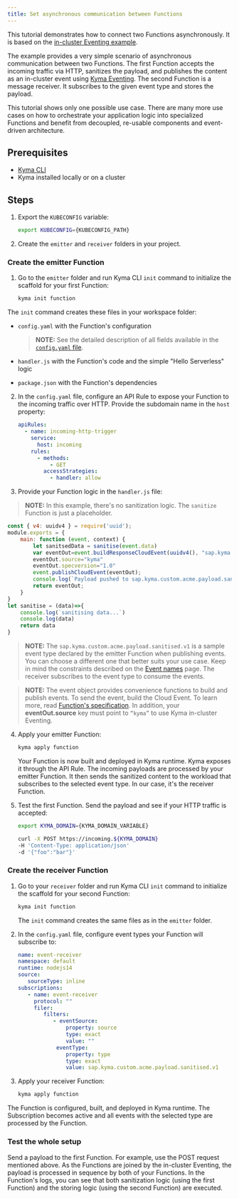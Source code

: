```yaml
---
title: Set asynchronous communication between Functions
---
```


This tutorial demonstrates how to connect two Functions asynchronously. It is based on the [in-cluster Eventing example](https://github.com/kyma-project/examples/tree/main/incluster_eventing).

The example provides a very simple scenario of asynchronous communication between two Functions. The first Function accepts the incoming traffic via HTTP, sanitizes the payload, and publishes the content as an in-cluster event using [Kyma Eventing](../../01-overview/main-areas/eventing).
The second Function is a message receiver. It subscribes to the given event type and stores the payload.

This tutorial shows only one possible use case. There are many more use cases on how to orchestrate your application logic into specialized Functions and benefit from decoupled, re-usable components and event-driven architecture.

## Prerequisites


- [Kyma CLI](https://github.com/kyma-project/cli)
- Kyma installed locally or on a cluster

## Steps

1. Export the `KUBECONFIG` variable:
   ```bash
   export KUBECONFIG={KUBECONFIG_PATH}
   ```
2. Create the `emitter` and `receiver` folders in your project.

### Create the emitter Function

1. Go to the `emitter` folder and run Kyma CLI `init` command to initialize the scaffold for your first Function:

   ```bash
   kyma init function
    ```

  The `init` command creates these files in your workspace folder:

  - `config.yaml`	with the Function's configuration

      >**NOTE:** See the detailed description of all fields available in the [`config.yaml` file](../../05-technical-reference/svls-06-function-configuration-file.md).

  - `handler.js` with the Function's code and the simple "Hello Serverless" logic
  
  - `package.json` with the Function's dependencies

2. In the `config.yaml` file, configure an API Rule to expose your Function to the incoming traffic over HTTP. Provide the subdomain name in the `host` property:

    ```yaml
    apiRules:
      - name: incoming-http-trigger
        service:
          host: incoming
        rules:
          - methods:
              - GET
            accessStrategies:
              - handler: allow
    ```

3. Provide your Function logic in the `handler.js` file:
>**NOTE:** In this example, there's no sanitization logic. The `sanitize` Function is just a placeholder.

   ```js
   const { v4: uuidv4 } = require('uuid');
   module.exports = {
       main: function (event, context) {
           let sanitsedData = sanitise(event.data)
           var eventOut=event.buildResponseCloudEvent(uuidv4(), "sap.kyma.custom.acme.payload.sanitised.v1", sanitisedData);
           eventOut.source="kyma"
           eventOut.specversion="1.0"
           event.publishCloudEvent(eventOut);
           console.log(`Payload pushed to sap.kyma.custom.acme.payload.sanitised.v1`,eventOut)
           return eventOut;
       }
   }
   let sanitise = (data)=>{
       console.log(`sanitising data...`)
       console.log(data)
       return data
   }
   ```
   >**NOTE:** The `sap.kyma.custom.acme.payload.sanitised.v1` is a sample event type declared by the emitter Function when publishing events. You can choose a different one that better suits your use case. Keep in mind the constraints described on the [Event names](../../05-technical-reference/evnt-01-event-names.md) page. The receiver subscribes to the event type to consume the events.

   >**NOTE:** The event object provides convenience functions to build and publish events. To send the event, build the Cloud Event. To learn more, read [Function's specification](../../05-technical-reference/svls-08-function-specification.md#event-object-sdk). In addition, your **eventOut.source** key must point to `“kyma”` to use Kyma in-cluster Eventing.

4. Apply your emitter Function:

    ```bash
    kyma apply function
    ```
   Your Function is now built and deployed in Kyma runtime. Kyma exposes it through the API Rule. The incoming payloads are processed by your emitter Function. It then sends the sanitized content to the workload that subscribes to the selected event type. In our case, it's the receiver Function.

5. Test the first Function. Send the payload and see if your HTTP traffic is accepted:

      ```bash
      export KYMA_DOMAIN={KYMA_DOMAIN_VARIABLE}
      
      curl -X POST https://incoming.${KYMA_DOMAIN}
      -H 'Content-Type: application/json'
      -d '{"foo":"bar"}'
      ```
### Create the receiver Function

1. Go to your `receiver` folder and run Kyma CLI `init` command to initialize the scaffold for your second Function:
   ```bash
   kyma init function
   ```
   The `init` command creates the same files as in the `emitter` folder.

2. In the `config.yaml` file, configure event types your Function will subscribe to:
    ```yaml
    name: event-receiver
    namespace: default
    runtime: nodejs14
    source:
       sourceType: inline
    subscriptions:
       - name: event-receiver
         protocol: ""
         filer:
            filters:
               - eventSource:
                   property: source
                   type: exact
                   value: ""
                eventType:
                   property: type
                   type: exact
                   value: sap.kyma.custom.acme.payload.sanitised.v1
    ```
3.  Apply your receiver Function:
     ```bash
     kyma apply function
     ```
   The Function is configured, built, and deployed in Kyma runtime. The Subscription becomes active and all events with the selected type are processed by the Function.  

### Test the whole setup  
Send a payload to the first Function. For example, use the POST request mentioned above. As the Functions are joined by the in-cluster Eventing, the payload is processed in sequence by both of your Functions.
In the Function's logs, you can see that both sanitization logic (using the first Function) and the storing logic (using the second Function) are executed.
